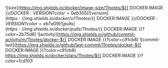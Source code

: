 ![size](https://img.shields.io/docker/image-size/11notes/${{ DOCKER:IMAGE }}/${{ DOCKER:VERSION }}?color=0eb305) ![version](https://img.shields.io/docker/v/11notes/${{ DOCKER:IMAGE }}/${{ DOCKER:VERSION }}?color=eb7a09) ![pulls](https://img.shields.io/docker/pulls/11notes/${{ DOCKER:IMAGE }}?color=2b75d6) ![activity](https://img.shields.io/github/commit-activity/m/11notes/docker-${{ DOCKER:IMAGE }}?color=c91cb8) ![commit-last](https://img.shields.io/github/last-commit/11notes/docker-${{ DOCKER:IMAGE }}?color=c91cb8) https://img.shields.io/docker/stars/11notes/${{ DOCKER:IMAGE }}?color=fcd103